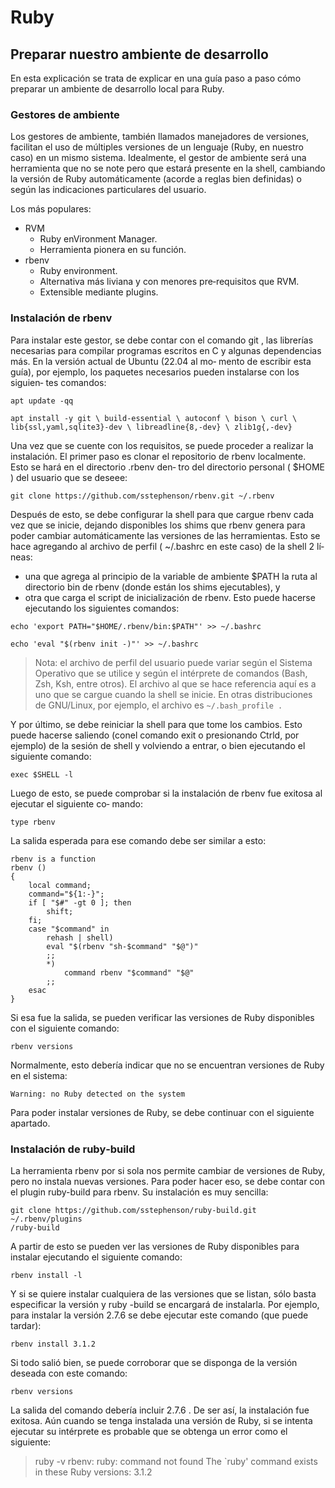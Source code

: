 # Ruby

## Preparar nuestro ambiente de desarrollo

En esta explicación se trata de explicar en una guía paso a paso cómo preparar un ambiente de desarrollo local para Ruby.

### Gestores de ambiente

Los gestores de ambiente, también llamados manejadores de versiones, facilitan el uso de múltiples
versiones de un lenguaje (Ruby, en nuestro caso) en un mismo sistema.
Idealmente, el gestor de ambiente será una herramienta que no se note pero que estará presente en
la shell, cambiando la versión de Ruby automáticamente (acorde a reglas bien definidas) o según las
indicaciones particulares del usuario.

Los más populares:
* RVM
    * Ruby enVironment Manager.
    * Herramienta pionera en su función.
* rbenv
    * Ruby environment.
    * Alternativa más liviana y con menores pre‐requisitos que RVM.
    * Extensible mediante plugins.


### Instalación de rbenv

Para instalar este gestor, se debe contar con el comando git , las librerías necesarias para compilar
programas escritos en C y algunas dependencias más. En la versión actual de Ubuntu (22.04 al mo‐
mento de escribir esta guía), por ejemplo, los paquetes necesarios pueden instalarse con los siguien‐
tes comandos:

```
apt update -qq
```
```
apt install -y git \ build-essential \ autoconf \ bison \ curl \ lib{ssl,yaml,sqlite3}-dev \ libreadline{8,-dev} \ zlib1g{,-dev}
```

Una vez que se cuente con los requisitos, se puede proceder a realizar la instalación.
El primer paso es clonar el repositorio de rbenv localmente. Esto se hará en el directorio .rbenv den‐
tro del directorio personal ( $HOME ) del usuario que se deseee:

```
git clone https://github.com/sstephenson/rbenv.git ~/.rbenv
```

Después de esto, se debe configurar la shell para que cargue rbenv cada vez que se inicie, dejando
disponibles los shims que rbenv genera para poder cambiar automáticamente las versiones de las
herramientas. Esto se hace agregando al archivo de perfil ( ~/.bashrc en este caso) de la shell 2 lí‐
neas:
* una que agrega al principio de la variable de ambiente $PATH la ruta al directorio bin de rbenv
(donde están los shims ejecutables), y
* otra que carga el script de inicialización de rbenv.
Esto puede hacerse ejecutando los siguientes comandos:


```
echo 'export PATH="$HOME/.rbenv/bin:$PATH"' >> ~/.bashrc
```

```
echo 'eval "$(rbenv init -)"' >> ~/.bashrc
```


> Nota: el archivo de perfil del usuario puede variar según el Sistema Operativo que se utilice y
según el intérprete de comandos (Bash, Zsh, Ksh, entre otros). El archivo al que se hace referencia
aquí es a uno que se cargue cuando la shell se inicie. En otras distribuciones de GNU/Linux, por
ejemplo, el archivo es `~/.bash_profile .`

Y por último, se debe reiniciar la shell para que tome los cambios. Esto puede hacerse saliendo (conel comando exit o presionando Ctrld, por ejemplo) de la sesión de shell y volviendo a entrar, o bien
ejecutando el siguiente comando:

```
exec $SHELL -l
```

Luego de esto, se puede comprobar si la instalación de rbenv fue exitosa al ejecutar el siguiente co‐
mando:

```
type rbenv
```

La salida esperada para ese comando debe ser similar a esto:

```
rbenv is a function
rbenv ()
{
    local command;
    command="${1:-}";
    if [ "$#" -gt 0 ]; then
        shift;
    fi;
    case "$command" in
        rehash | shell)
        eval "$(rbenv "sh-$command" "$@")"
        ;;
        *)
            command rbenv "$command" "$@"
        ;;
    esac
}
```

Si esa fue la salida, se pueden verificar las versiones de Ruby disponibles con el siguiente comando:

```
rbenv versions
```

Normalmente, esto debería indicar que no se encuentran versiones de Ruby en el sistema:

```
Warning: no Ruby detected on the system
```

Para poder instalar versiones de Ruby, se debe continuar con el siguiente apartado.

### Instalación de ruby‐build

La herramienta rbenv por si sola nos permite cambiar de versiones de Ruby, pero no instala nuevas
versiones. Para poder hacer eso, se debe contar con el plugin ruby-build para rbenv.
Su instalación es muy sencilla:

```
git clone https://github.com/sstephenson/ruby-build.git ~/.rbenv/plugins
/ruby-build
```

A partir de esto se pueden ver las versiones de Ruby disponibles para instalar ejecutando el siguiente
comando:

```
rbenv install -l
```

Y si se quiere instalar cualquiera de las versiones que se listan, sólo basta especificar la versión y ruby
-build se encargará de instalarla. Por ejemplo, para instalar la versión 2.7.6 se debe ejecutar este
comando (que puede tardar):

```
rbenv install 3.1.2
```

Si todo salió bien, se puede corroborar que se disponga de la versión deseada con este comando:

```
rbenv versions
```

La salida del comando debería incluir 2.7.6 . De ser así, la instalación fue exitosa.
Aún cuando se tenga instalada una versión de Ruby, si se intenta ejecutar su intérprete es probable
que se obtenga un error como el siguiente:


>ruby -v
>rbenv: ruby: command not found
>The `ruby' command exists in these Ruby versions:
>3.1.2



